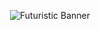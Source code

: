<p align="center">
  <img src="https://readme-typing-svg.demolab.com?font=Audiowide&size=40&duration=3000&pause=1000&color=FF007F&background=000000&center=true&vCenter=true&width=800&height=100&lines=Welcome+to+My+GitHub+Profile!;I'm+a+Passionate+Developer;Exploring+the+World+of+Code;Let's+Build+Something+Awesome!" alt="Futuristic Banner" />
</p>

<!--
**Chixshunter101/Chixshunter101** is a ✨ _special_ ✨ repository because its `README.md` (this file) appears on your GitHub profile.

Here are some ideas to get you started:

- 🔭 I’m currently working on ...
- 🌱 I’m currently learning ...
- 👯 I’m looking to collaborate on ...
- 🤔 I’m looking for help with ...
- 💬 Ask me about ...
- 📫 How to reach me: ...
- 😄 Pronouns: ...
- ⚡ Fun fact: ...
-->

